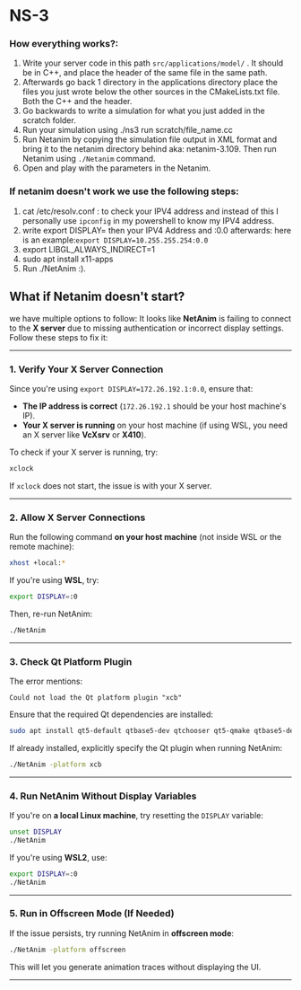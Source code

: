 # NS-3
### How everything works?:
1. Write your server code in this path ```src/applications/model/``` . It should be in C++, and place the header of the same file in the same path.
2. Afterwards go back 1 directory in the applications directory place the files you just wrote below the other sources in the CMakeLists.txt file. Both the C++ and the header.
3. Go backwards to write a simulation for what you just added in the scratch folder.
4. Run your simulation using ./ns3 run scratch/file_name.cc
5. Run Netanim by copying the simulation file output in XML format and bring it to the netanim directory behind aka: netanim-3.109. Then run Netanim using ```./Netanim``` command.
6. Open and play with the parameters in the Netanim.
### If netanim doesn't work we use the following steps:
1. cat /etc/resolv.conf : to check your IPV4 address and instead of this I personally use ```ipconfig``` in my powershell to know my IPV4 address.
2. write export DISPLAY= then your IPV4 Address and :0.0 afterwards: here is an example:```export DISPLAY=10.255.255.254:0.0```
3. export LIBGL_ALWAYS_INDIRECT=1
4. sudo apt install x11-apps
5. Run ./NetAnim  :).

## What if Netanim doesn't start?
we have multiple options to follow:
It looks like **NetAnim** is failing to connect to the **X server** due to missing authentication or incorrect display settings. Follow these steps to fix it:

---

### **1. Verify Your X Server Connection**
Since you're using `export DISPLAY=172.26.192.1:0.0`, ensure that:
- **The IP address is correct** (`172.26.192.1` should be your host machine's IP).
- **Your X server is running** on your host machine (if using WSL, you need an X server like **VcXsrv** or **X410**).

To check if your X server is running, try:

```sh
xclock
```

If `xclock` does not start, the issue is with your X server.

---

### **2. Allow X Server Connections**
Run the following command **on your host machine** (not inside WSL or the remote machine):

```sh
xhost +local:*
```

If you're using **WSL**, try:

```sh
export DISPLAY=:0
```

Then, re-run NetAnim:

```sh
./NetAnim
```

---

### **3. Check Qt Platform Plugin**
The error mentions:

```
Could not load the Qt platform plugin "xcb"
```

Ensure that the required Qt dependencies are installed:

```sh
sudo apt install qt5-default qtbase5-dev qtchooser qt5-qmake qtbase5-dev-tools
```

If already installed, explicitly specify the Qt plugin when running NetAnim:

```sh
./NetAnim -platform xcb
```

---

### **4. Run NetAnim Without Display Variables**
If you're on **a local Linux machine**, try resetting the `DISPLAY` variable:

```sh
unset DISPLAY
./NetAnim
```

If you're using **WSL2**, use:

```sh
export DISPLAY=:0
./NetAnim
```

---

### **5. Run in Offscreen Mode (If Needed)**
If the issue persists, try running NetAnim in **offscreen mode**:

```sh
./NetAnim -platform offscreen
```

This will let you generate animation traces without displaying the UI.

---
